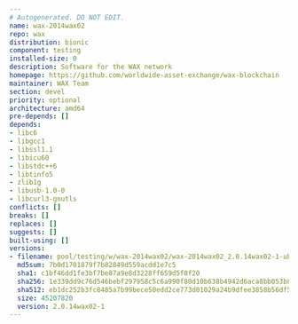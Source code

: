 ```yaml
---
# Autogenerated. DO NOT EDIT.
name: wax-2014wax02
repo: wax
distribution: bionic
component: testing
installed-size: 0
description: Software for the WAX network
homepage: https://github.com/worldwide-asset-exchange/wax-blockchain
maintainer: WAX Team
section: devel
priority: optional
architecture: amd64
pre-depends: []
depends:
- libc6
- libgcc1
- libssl1.1
- libicu60
- libstdc++6
- libtinfo5
- zlib1g
- libusb-1.0-0
- libcurl3-gnutls
conflicts: []
breaks: []
replaces: []
suggests: []
built-using: []
versions:
- filename: pool/testing/w/wax-2014wax02/wax-2014wax02_2.0.14wax02-1-ubuntu-20.04_amd64.deb
  md5sum: 7b0d1701879f7b82849d559acdd1e7c5
  sha1: c1bf46dd1fe3bf7be87a9e8d3228ff659d5f8f20
  sha256: 1e339dd9c76d546bebf297958c5c6a990f80d10b638b4942d6aca8bb053b83d9
  sha512: eb1dc252b3fc8485a7b99bece50edd2ce773d01029a24b9dfee3858b56df5172adf95c36ba1220d018818b2d5da4d3660a937d3eacc904c281eb0792eff27233
  size: 45207820
  version: 2.0.14wax02-1
---
```

